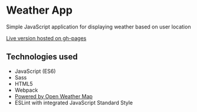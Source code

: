 # Weather App

Simple JavaScript application for displaying weather based on user location

[Live version hosted on gh-pages](https://verthon.github.io/Weather-App)

## Technologies used

- JavaScript (ES6)
- Sass
- HTML5
- Webpack
- [Powered by Open Weather Map](https://openweathermap.org/api)
- ESLint with integrated JavaScript Standard Style
